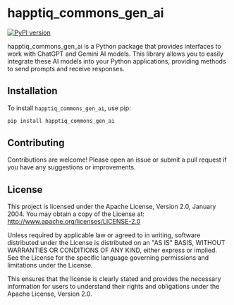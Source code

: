 # happtiq_commons_gen_ai

[![PyPI version](https://badge.fury.io/py/happtiq_commons_gen_ai.svg)](https://badge.fury.io/py/happtiq_commons_gen_ai)

happtiq_commons_gen_ai is a Python package that provides interfaces to work with ChatGPT and Gemini AI models. This library allows you to easily integrate these AI models into your Python applications, providing methods to send prompts and receive responses.

## Installation

To install `happtiq_commons_gen_ai`, use pip:

```bash
pip install happtiq_commons_gen_ai
```

## Contributing

Contributions are welcome! Please open an issue or submit a pull request if you have any suggestions or improvements.

## License

This project is licensed under the Apache License, Version 2.0, January 2004. You may obtain a copy of the License at:
http://www.apache.org/licenses/LICENSE-2.0

Unless required by applicable law or agreed to in writing, software distributed under the License is distributed on an "AS IS" BASIS, WITHOUT WARRANTIES OR CONDITIONS OF ANY KIND, either express or implied. See the License for the specific language governing permissions and limitations under the License.


This ensures that the license is clearly stated and provides the necessary information for users to understand their rights and obligations under the Apache License, Version 2.0.
